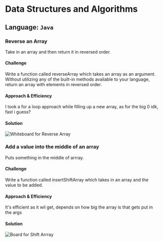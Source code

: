 # Data Structures and Algorithms

## Language: `Java`

### Reverse an Array

Take in an array and then return it in reversed order.

#### Challenge

Write a function called reverseArray which takes an array as an argument. Without utilizing any of the built-in methods available to your language, return an array with elements in reversed order.

#### Approach & Efficiency

I took a for a loop approach while filling up a new array, as for the big 0 idk, fast i  guess?

#### Solution

![Whiteboard for Reverse Array](../assets/aww-board.png)


### Add a value into the middle of an array

Puts something in the middle of arrray.

#### Challenge

Write a function called insertShiftArray which takes in an array and the value to be added.

#### Approach & Efficiency

It's efficient as it wil get, depends on how big the array is that gets put in the args

#### Solution


![Board for Shift Arrray](../assets/shiftarrayboard.png)



